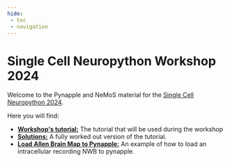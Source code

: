 ```yaml
---
hide:
 - toc
 - navigation
---
```

# Single Cell Neuropython Workshop 2024

Welcome to the Pynapple and NeMoS material for the [Single Cell Neuropython 2024](https://navis-org.github.io/neuropython2024/).

Here you will find:

- [**Workshop's tutorial:**](generated/gallery/tutorial_pynapple_nemos_single_cell) The tutorial that will be used during the workshop
- [**Solutions:**](../generated/gallery/tutorial_pynapple_nemos_single_cell_full) A fully worked out version of the tutorial.
- [**Load Allen Brain Map to Pynapple:**](https://pynapple-org.github.io/single-cell-neuropython-workshop-2024/generated/gallery/example_load_to_pynapple/) An example of how to load an intracellular recording NWB to pynapple.


